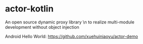 # actor-kotlin
An open source dynamic proxy library \n
to realize multi-module development without object injection


Android Hello World: https://github.com/xuehuiniaoyu/actor-demo

